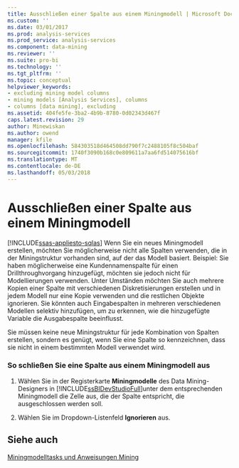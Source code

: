 ```yaml
---
title: Ausschließen einer Spalte aus einem Miningmodell | Microsoft Docs
ms.custom: ''
ms.date: 03/01/2017
ms.prod: analysis-services
ms.prod_service: analysis-services
ms.component: data-mining
ms.reviewer: ''
ms.suite: pro-bi
ms.technology: ''
ms.tgt_pltfrm: ''
ms.topic: conceptual
helpviewer_keywords:
- excluding mining model columns
- mining models [Analysis Services], columns
- columns [data mining], excluding
ms.assetid: 404fe5fe-3ba2-4b9b-8780-0d02343d467f
caps.latest.revision: 29
author: Minewiskan
ms.author: owend
manager: kfile
ms.openlocfilehash: 584303518d464508dd790f7c2488105f8c504baf
ms.sourcegitcommit: 1740f3090b168c0e809611a7aa6fd514075616bf
ms.translationtype: MT
ms.contentlocale: de-DE
ms.lasthandoff: 05/03/2018
---
```

# <a name="exclude-a-column-from-a-mining-model"></a>Ausschließen einer Spalte aus einem Miningmodell
[!INCLUDE[ssas-appliesto-sqlas](../../includes/ssas-appliesto-sqlas.md)]
  Wenn Sie ein neues Miningmodell erstellen, möchten Sie möglicherweise nicht alle Spalten verwenden, die in der Miningstruktur vorhanden sind, auf der das Modell basiert. Beispiel: Sie haben möglicherweise eine Kundennamenspalte für einen Drillthroughvorgang hinzugefügt, möchten sie jedoch nicht für Modellierungen verwenden. Unter Umständen möchten Sie auch mehrere Kopien einer Spalte mit verschiedenen Diskretisierungen erstellen und in jedem Modell nur eine Kopie verwenden und die restlichen Objekte ignorieren. Sie könnten auch Eingabespalten in mehreren verschiedenen Modellen selektiv hinzufügen, um zu erkennen, wie die hinzugefügte Variable die Ausgabespalte beeinflusst.  
  
 Sie müssen keine neue Miningstruktur für jede Kombination von Spalten erstellen, sondern es genügt, wenn Sie eine Spalte so kennzeichnen, dass sie nicht in einem bestimmten Modell verwendet wird.  
  
### <a name="to-exclude-a-column-from-a-mining-model"></a>So schließen Sie eine Spalte aus einem Miningmodell aus  
  
1.  Wählen Sie in der Registerkarte **Miningmodelle** des Data Mining-Designers in [!INCLUDE[ssBIDevStudioFull](../../includes/ssbidevstudiofull-md.md)]unter dem entsprechenden Miningmodell die Zelle aus, die der Spalte entspricht, die ausgeschlossen werden soll.  
  
2.  Wählen Sie im Dropdown-Listenfeld **Ignorieren** aus.  
  
## <a name="see-also"></a>Siehe auch  
 [Miningmodelltasks und Anweisungen Mining](../../analysis-services/data-mining/mining-model-tasks-and-how-tos.md)  
  
  
